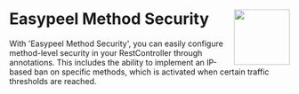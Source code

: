 # <img src="https://github.com/easypeel-security/spring-method-ban/assets/13290706/0d83c171-4f62-44b3-8a36-e3a86898b954" align="right" width="100">Easypeel Method Security

With 'Easypeel Method Security', you can easily configure method-level security in your
RestController through annotations. This includes the ability to implement an IP-based ban on
specific methods, which is activated when certain traffic thresholds are reached.
